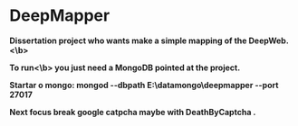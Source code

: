 # DeepMapper

<b>Dissertation project who wants make a simple mapping of the DeepWeb.<\b>

<b>To run<\b> you just need a MongoDB pointed at the project.


Startar o mongo:
mongod --dbpath E:\datamongo\deepmapper --port 27017



Next focus break google catpcha maybe with DeathByCaptcha .
